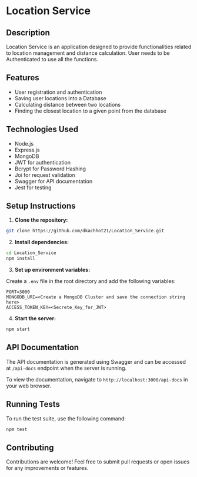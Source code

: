# Location Service

## Description

Location Service is an application designed to provide functionalities related to location management and distance calculation. User needs to be Authenticated to use all the functions.

## Features

- User registration and authentication
- Saving user locations into a Database
- Calculating distance between two locations
- Finding the closest location to a given point from the database

## Technologies Used

- Node.js
- Express.js
- MongoDB
- JWT for authentication
- Bcrypt for Password Hashing
- Joi for request validation
- Swagger for API documentation
- Jest for testing

## Setup Instructions

1. **Clone the repository:**

```bash
git clone https://github.com/dkachhot21/Location_Service.git
```

2. **Install dependencies:**

```bash
cd Location_Service
npm install
```

3. **Set up environment variables:**

Create a `.env` file in the root directory and add the following variables:

```plaintext
PORT=3000
MONGODB_URI=<Create a MongoDB Cluster and save the connection string here>
ACCESS_TOKEN_KEY=<Secrete_Key_for_JWT>
```

4. **Start the server:**

```bash
npm start
```

## API Documentation

The API documentation is generated using Swagger and can be accessed at `/api-docs` endpoint when the server is running.

To view the documentation, navigate to `http://localhost:3000/api-docs` in your web browser.

## Running Tests

To run the test suite, use the following command:

```bash
npm test
```

## Contributing

Contributions are welcome! Feel free to submit pull requests or open issues for any improvements or features.